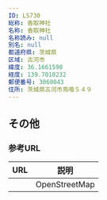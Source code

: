 ```yaml
---
ID: LS730
総称: 香取神社
名称: 香取神社
名称読み: null
別名: null
都道府県: 茨城県
区域: 古河市
緯度: 36.1661598
経度: 139.7010232
郵便番号: 3060043
住所: 茨城県古河市鳥喰５４９
---
```


## その他

### 参考URL

| URL | 説明          |
| --- | ------------- |
|     | OpenStreetMap |

